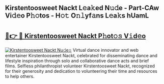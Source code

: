 ## Kirstentoosweet Nackt L𝚎a𝚔ed N𝚞𝚍e - Part-CAw Vi𝚍𝚎o P𝚑𝚘tos - H𝚘𝚝 O𝚗𝚕yf𝚊ns L𝚎a𝚔s hUamL

# <h2><a href="http://kf7lb2.oniu.top/?m=Kirstentoosweet+Nackt">🔗👉 🔴 Kirstentoosweet Nackt P𝚑ot𝚘𝚜 V𝚒d𝚎o</a></h2>

[![Kirstentoosweet Nackt Nu𝚍e𝚜](https://i.imgur.com/0qMVB7G.gif)](http://kf7lb2.oniu.top/?m=Kirstentoosweet+Nackt)
Virtual dance innovator and web entertainer Kirstentoosweet Nackt, celebrated for disseminating dance and lifestyle inspiration through solo and collaborative dance acts and brief films. Selfless philanthropist volunteer Kirstentoosweet Nackt, recognized for their generosity and dedication to volunteering their time and resources to help others.  
